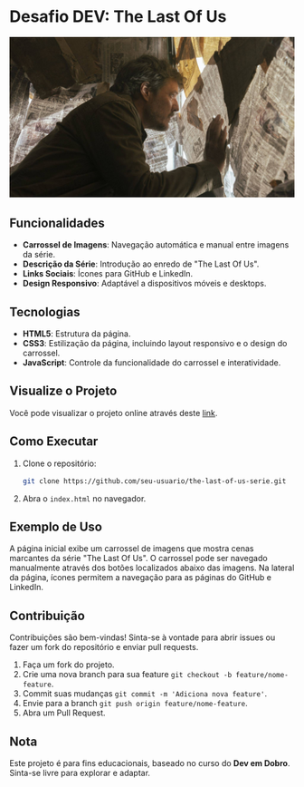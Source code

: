 # Desafio DEV: The Last Of Us

<div align="center">
  <img src="./src/imagens/tlou-3.jpg" alt="The Last Of Us"/>
</div>

## Funcionalidades

- **Carrossel de Imagens**: Navegação automática e manual entre imagens da série.
- **Descrição da Série**: Introdução ao enredo de "The Last Of Us".
- **Links Sociais**: Ícones para GitHub e LinkedIn.
- **Design Responsivo**: Adaptável a dispositivos móveis e desktops.

## Tecnologias

- **HTML5**: Estrutura da página.
- **CSS3**: Estilização da página, incluindo layout responsivo e o design do carrossel.
- **JavaScript**: Controle da funcionalidade do carrossel e interatividade.

## Visualize o Projeto

Você pode visualizar o projeto online através deste [link](https://devandreotti.github.io/dev-tlou/).

## Como Executar

1. Clone o repositório:
   ```bash
   git clone https://github.com/seu-usuario/the-last-of-us-serie.git
   ```

2. Abra o `index.html` no navegador.

## Exemplo de Uso

A página inicial exibe um carrossel de imagens que mostra cenas marcantes da série "The Last Of Us". O carrossel pode ser navegado manualmente através dos botões localizados abaixo das imagens. Na lateral da página, ícones permitem a navegação para as páginas do GitHub e LinkedIn.

## Contribuição

Contribuições são bem-vindas! Sinta-se à vontade para abrir issues ou fazer um fork do repositório e enviar pull requests.

1. Faça um fork do projeto.
2. Crie uma nova branch para sua feature `git checkout -b feature/nome-feature`.
3. Commit suas mudanças `git commit -m 'Adiciona nova feature'`.
4. Envie para a branch `git push origin feature/nome-feature`.
5. Abra um Pull Request.

## Nota

Este projeto é para fins educacionais, baseado no curso do **Dev em Dobro**. Sinta-se livre para explorar e adaptar.
